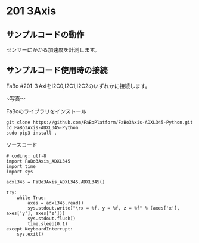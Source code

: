 # 201 3Axis

## サンプルコードの動作
センサーにかかる加速度を計測します。

## サンプルコード使用時の接続
FaBo #201 ３AxiをI2C0,I2C1,I2C2のいずれかに接続します。 

~写真〜

FaBoのライブラリをインストール
```
git clone https://github.com/FaBoPlatform/FaBo3Axis-ADXL345-Python.git
cd FaBo3Axis-ADXL345-Python
sudo pip3 install .
```

ソースコード
```
# coding: utf-8
import FaBo3Axis_ADXL345
import time
import sys

adxl345 = FaBo3Axis_ADXL345.ADXL345()

try:
    while True:
        axes = adxl345.read()
        sys.stdout.write("\rx = %f, y = %f, z = %f" % (axes['x'],  axes['y'], axes['z']))
        sys.stdout.flush()
        time.sleep(0.1)
except KeyboardInterrupt:
    sys.exit()
```

